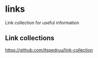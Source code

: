 # links
Link collection for useful information 

## Link collections

https://github.com/itspedruu/link-collection
